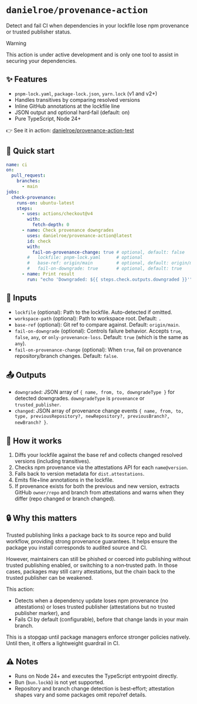 # `danielroe/provenance-action`

Detect and fail CI when dependencies in your lockfile lose npm provenance or trusted publisher status.

> [!WARNING]
> This action is under active development and is only one tool to assist in securing your dependencies.

## ✨ Features
- `pnpm-lock.yaml`, `package-lock.json`, `yarn.lock` (v1 and v2+)
- Handles transitives by comparing resolved versions
- Inline GitHub annotations at the lockfile line
- JSON output and optional hard‑fail (default: on)
- Pure TypeScript, Node 24+

👉 See it in action: [danielroe/provenance-action-test](https://github.com/danielroe/provenance-action-test)

## 🚀 Quick start
```yaml
name: ci
on:
  pull_request:
    branches:
      - main
jobs:
  check-provenance:
    runs-on: ubuntu-latest
    steps:
      - uses: actions/checkout@v4
        with:
          fetch-depth: 0
      - name: Check provenance downgrades
        uses: danielroe/provenance-action@latest
        id: check
        with:
          fail-on-provenance-change: true # optional, default: false
        #   lockfile: pnpm-lock.yaml      # optional
        #   base-ref: origin/main         # optional, default: origin/main
        #   fail-on-downgrade: true       # optional, default: true
      - name: Print result
        run: "echo 'Downgraded: ${{ steps.check.outputs.downgraded }}'"
```

## 🔧 Inputs
- `lockfile` (optional): Path to the lockfile. Auto-detected if omitted.
- `workspace-path` (optional): Path to workspace root. Default: `.`
- `base-ref` (optional): Git ref to compare against. Default: `origin/main`.
- `fail-on-downgrade` (optional): Controls failure behavior. Accepts `true`, `false`, `any`, or `only-provenance-loss`. Default: `true` (which is the same as `any`).
- `fail-on-provenance-change` (optional): When `true`, fail on provenance repository/branch changes. Default: `false`.

## 📤 Outputs
- `downgraded`: JSON array of `{ name, from, to, downgradeType }` for detected downgrades. `downgradeType` is `provenance` or `trusted_publisher`.
- `changed`: JSON array of provenance change events `{ name, from, to, type, previousRepository?, newRepository?, previousBranch?, newBranch? }`.

## 🧠 How it works
1. Diffs your lockfile against the base ref and collects changed resolved versions (including transitives).
2. Checks npm provenance via the attestations API for each `name@version`.
3. Falls back to version metadata for `dist.attestations`.
4. Emits file+line annotations in the lockfile.
5. If provenance exists for both the previous and new version, extracts GitHub `owner/repo` and branch from attestations and warns when they differ (repo changed or branch changed).

## 🔒 Why this matters
Trusted publishing links a package back to its source repo and build workflow, providing strong provenance guarantees. It helps ensure the package you install corresponds to audited source and CI.

However, maintainers can still be phished or coerced into publishing without trusted publishing enabled, or switching to a non‑trusted path. In those cases, packages may still carry attestations, but the chain back to the trusted publisher can be weakened.

This action:
- Detects when a dependency update loses npm provenance (no attestations) or loses trusted publisher (attestations but no trusted publisher marker), and
- Fails CI by default (configurable), before that change lands in your main branch.

This is a stopgap until package managers enforce stronger policies natively. Until then, it offers a lightweight guardrail in CI.

## ⚠️ Notes
- Runs on Node 24+ and executes the TypeScript entrypoint directly.
- Bun (`bun.lockb`) is not yet supported.
 - Repository and branch change detection is best‑effort; attestation shapes vary and some packages omit repo/ref details.
